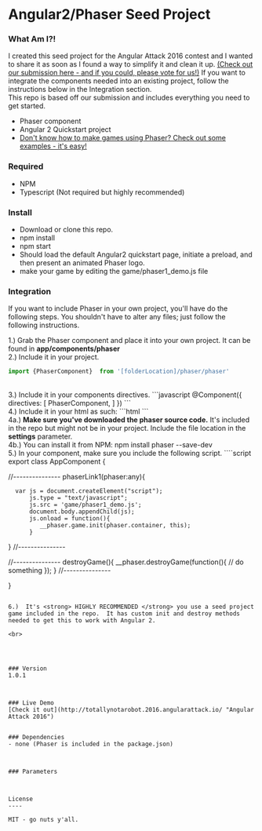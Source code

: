 # Angular2/Phaser Seed Project

### What Am I?!
I created this seed project for the Angular Attack 2016 contest and I wanted to share it as soon as I found a way to simplify it and clean it up.  [(Check out our submission here - and if you could, please vote for us!)](http://totallynotarobot.2016.angularattack.io/ "Angular Attack 2016")  If you want to integrate the components needed into an existing project, follow the instructions below in the Integration section.
<br>
This repo is based off our submission and includes everything you need to get started.
  - Phaser component
  - Angular 2 Quickstart project
  - [Don't know how to make games using Phaser?  Check out some examples - it's easy!](http://phaser.io/ "Phaser.io")  

### Required
  - NPM
  - Typescript (Not required but highly recommended)
  

### Install
  - Download or clone this repo.
  - npm install
  - npm start
  - Should load the default Angular2 quickstart page, initiate a preload, and then present an animated Phaser logo.
  - make your game by editing the game/phaser1_demo.js file



### Integration
If you want to include Phaser in your own project, you'll have do the following steps.  You shouldn't have to alter any files; just follow the following instructions.

1.) Grab the Phaser component and place it into your own project.  It can be found in <strong>app/components/phaser</strong> <br>
2.)  Include it in your project.  
```javascript
import {PhaserComponent}  from '[folderLocation]/phaser/phaser'
```
<br>
3.)  Include it in your components directives.
```javascript
@Component({
    directives: [
       PhaserComponent,
  	]
})
```
<br>
4.)  Include it in your html as such: 
```html
<phaser (phaser)="phaserLink1($event)" [settings]="{file:'node_modules/phaser/build/phaser.min.js'}"></phaser>
```
<br>
4a.)  <strong>Make sure you've downloaded the phaser source code.</strong>    It's included in the repo but might not be in your project.  Include the file location in the <strong>settings</strong> parameter.<br>
4b.)  You can install it from NPM:  npm install phaser --save-dev

<br>
5.)  In your component, make sure you include the following script.
````script
export class AppComponent {


   //---------------
   phaserLink1(phaser:any){

      var js = document.createElement("script");
          js.type = "text/javascript";
          js.src = 'game/phaser1_demo.js';
          document.body.appendChild(js);
          js.onload = function(){
             __phaser.game.init(phaser.container, this);
          }
   }
   //---------------

   //---------------
   destroyGame(){
      __phaser.destroyGame(function(){
            // do something
      });
   }
   //---------------


}
````

6.)  It's <strong> HIGHLY RECOMMENDED </strong> you use a seed project game included in the repo.  It has custom init and destroy methods needed to get this to work with Angular 2.  

<br>




### Version
1.0.1



### Live Demo 
[Check it out](http://totallynotarobot.2016.angularattack.io/ "Angular Attack 2016")


### Dependencies
- none (Phaser is included in the package.json)



### Parameters



License
----

MIT - go nuts y'all.
